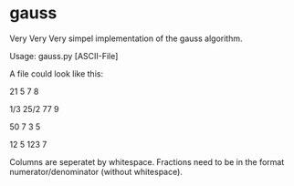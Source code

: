 gauss
=====

Very Very Very simpel implementation of the gauss algorithm.

Usage:
gauss.py [ASCII-File]

A file could look like this:

21   5   7  8

1/3 25/2 77 9

50  7    3  5

12  5   123 7

Columns are seperatet by whitespace.
Fractions need to be in the format numerator/denominator (without whitespace).
